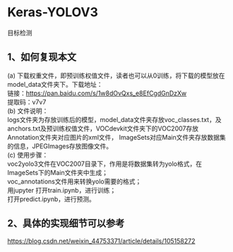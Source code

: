 # Keras-YOLOV3   

目标检测   

## 1、如何复现本文   
(a) 下载权重文件，即预训练权值文件，读者也可以从0训练，将下载的模型放在model_data文件夹下。下载地址：   
链接：https://pan.baidu.com/s/1w8dOvQxs_e8EfCgdGnDzXw   
提取码：v7v7   
(b) 文件说明：  
logs文件夹为存放训练后的模型，model_data文件夹存放voc_classes.txt，及anchors.txt及预训练权值文件，VOCdevkit文件夹下的VOC2007存放Annotation文件夹对应图片的xml文件，  ImageSets对应Main文件夹存放数据集的信息，JPEGImages存放图像文件。  
(c) 使用步骤：  
voc2yolo3文件在VOC2007目录下，作用是将数据集转为yolo格式，在ImageSets下的Main文件夹中生成；  
voc_annotations文件用来转换yolo需要的格式；  
用jupyter 打开train.ipynb，进行训练；  
打开predict.ipynb，进行预测。  
## 2、具体的实现细节可以参考  
https://blog.csdn.net/weixin_44753371/article/details/105158272

